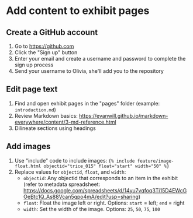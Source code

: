 # Add content to exhibit pages


## Create a GitHub account

1. Go to <https://github.com>
2. Click the "Sign up" button
3. Enter your email and create a username and password to complete the sign up process
4. Send your username to Olivia, she'll add you to the repository

## Edit page text

1. Find and open exhibit pages in the "pages" folder (example: `introduction.md`)
2. Review Markdown basics: <https://evanwill.github.io/markdown-everywhere/content/3-md-reference.html>
3. Dilineate sections using headings

## Add images

1. Use "include" code to include images: `{% include feature/image-float.html objectid="trice_015" float="start" width="50" %}`
2. Replace values for `objectid`, `float`, and `width`:
    - `objectid`: Any objectid that corresponds to an item in the exhibit (refer to metadata spreadsheet: <https://docs.google.com/spreadsheets/d/14yu7vqfoq3Ti15D4EWcGOeBtc1Q_As88Vcan5qpo4mA/edit?usp=sharing>)
    - `float`: Float the image left or right. Options: `start` = left; `end` = right
    - `width`: Set the width of the image. Options: `25`, `50`, `75`, `100`